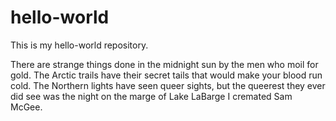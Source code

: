 # hello-world
This is my hello-world repository.

There are strange things done in the midnight sun by the men who moil for gold.
The Arctic trails have their secret tails that would make your blood run cold.
The Northern lights have seen queer sights, but the queerest they ever did see
was the night on the marge of Lake LaBarge I cremated Sam McGee.

